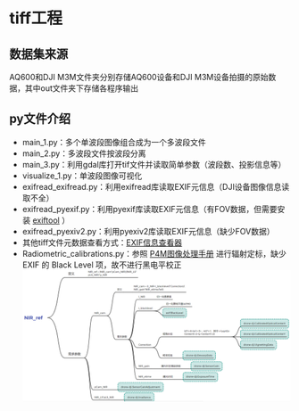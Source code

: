 # tiff工程
## 数据集来源
AQ600和DJI M3M文件夹分别存储AQ600设备和DJI M3M设备拍摄的原始数据，其中out文件夹下存储各程序输出
## py文件介绍
- main_1.py：多个单波段图像组合成为一个多波段文件
- main_2.py：多波段文件按波段分离
- main_3.py：利用gdal库打开tif文件并读取简单参数（波段数、投影信息等）
- visualize_1.py：单波段图像可视化
- exifread_exifread.py：利用exifread库读取EXIF元信息（DJI设备图像信息读取不全）
- exifread_pyexif.py：利用pyexif库读取EXIF元信息（有FOV数据，但需要安装 [exiftool](https://exiftool.org/install.html) ）
- exifread_pyexiv2.py：利用pyexiv2库读取EXIF元信息（缺少FOV数据）
- 其他tiff文件元数据查看方式：[EXIF信息查看器](https://exif.tuchong.com/)
- Radiometric_calibrations.py：参照 [P4M图像处理手册](Attachments/P4M图像处理指南.pdf) 进行辐射定标，缺少 EXIF 的 Black
Level 项，故不进行黑电平校正![NIR辐射定标流程](Attachments/NIR辐射定标.png)